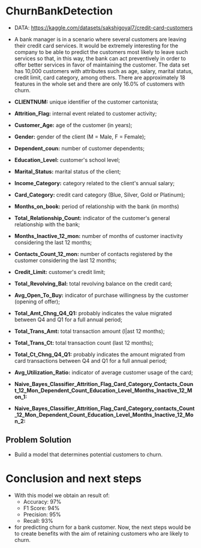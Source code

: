 # ChurnBankDetection
- DATA: https://kaggle.com/datasets/sakshigoyal7/credit-card-customers
- A bank manager is in a scenario where several customers are leaving their credit card services. It would be extremely interesting for the company to be able to predict the customers most likely to leave such services so that, in this way, the bank can act preventively in order to offer better services in favor of maintaining the customer. The data set has 10,000 customers with attributes such as age, salary, marital status, credit limit, card category, among others. There are approximately 18 features in the whole set and there are only 16.0% of customers with churn.

- **CLIENTNUM:** unique identifier of the customer cartonista;
- **Attrition_Flag:** internal event related to customer activity;
- **Customer_Age:** age of the customer (in years);
- **Gender:** gender of the client (M = Male, F = Female);
- **Dependent_coun:** number of customer dependents;
- **Education_Level:** customer's school level;
- **Marital_Status:** marital status of the client;
- **Income_Category:** category related to the client's annual salary;
- **Card_Category:** credit card category (Blue, Silver, Gold or Platinum);
- **Months_on_book:** period of relationship with the bank (in months)
- **Total_Relationship_Count:** indicator of the customer's general relationship with the bank;
- **Months_Inactive_12_mon:** number of months of customer inactivity considering the last 12 months;
- **Contacts_Count_12_mon:** number of contacts registered by the customer considering the last 12 months;
- **Credit_Limit:** customer's credit limit;
- **Total_Revolving_Bal:** total revolving balance on the credit card;
- **Avg_Open_To_Buy:** indicator of purchase willingness by the customer (opening of offer);
- **Total_Amt_Chng_Q4_Q1:** probably indicates the value migrated between Q4 and Q1 for a full annual period;
- **Total_Trans_Amt:** total transaction amount (l|ast 12 months);
- **Total_Trans_Ct:** total transaction count (last 12 months);
- **Total_Ct_Chng_Q4_Q1:** probably indicates the amount migrated from card transactions between Q4 and Q1 for a full annual period;
- **Avg_Utilization_Ratio:** indicator of average customer usage of the card;
- **Naive_Bayes_Classifier_Attrition_Flag_Card_Category_Contacts_Count_12_Mon_Dependent_Count_Education_Level_Months_Inactive_12_Mon_1:**
- **Naive_Bayes_Classifier_Attrition_Flag_Card_Category_contacts_Count_12_Mon_Dependent_Count_Education_Level_Months_Inactive_12_Mon_2:**
## Problem Solution
- Build a model that determines potential customers to churn.
# Conclusion and next steps
- With this model we obtain an result of:
    - Accuracy: 97%
    - F1 Score: 94%
    - Precision: 95%
    - Recall: 93% 
- for predicting churn for a bank customer. Now, the next steps would be to create benefits with the aim of retaining customers who are likely to churn.

